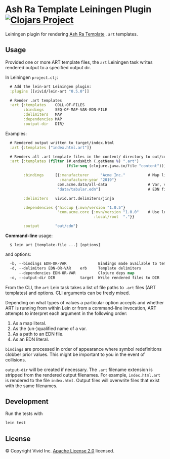 # Ash Ra Template Leiningen Plugin [![Clojars Project](https://img.shields.io/clojars/v/vivid/lein-art.svg?color=239922&style=flat-square)](https://clojars.org/vivid/lein-art)

Leiningen plugin for rendering [Ash Ra Template](https://github.com/vivid-inc/ash-ra-template) `.art` templates.



## Usage

Provided one or more ART template files, the `art` Leiningen task writes rendered output to a specified output dir.

In Leiningen `project.clj`:

```clojure
  # Add the lein-art Leiningen plugin:
  :plugins [[vivid/lein-art "0.5.0"]]

  # Render .art templates
  :art {:templates    COLL-OF-FILES
        :bindings     SEQ-OF-MAP-VAR-EDN-FILE
        :delimiters   MAP
        :dependencies MAP
        :output-dir   DIR}
```

Examples:

```clojure
  # Rendered output written to target/index.html
  :art {:templates ["index.html.art"]}

  # Renders all .art template files in the content/ directory to out/cdn/
  :art {:templates (filter (#.endsWith (.getName %) ".art")
                           (file-seq (clojure.java.io/file "content")))

        :bindings     [{:manufacturer     "Acme Inc."          # Map literal
                        :manufacture-year "2019"}
                       com.acme.data/all-data                  # Var, value is a map
                       "data/tabular.edn"]                     # EDN file; top-level form is a map

        :delimiters   vivid.art.delimiters/jinja

        :dependencies {'hiccup {:mvn/version "1.0.5"}
                       'com.acme.core {:mvn/version "1.0.0"    # Use local project from within template code
                                       :local/root  "."}}

        :output       "out/cdn"}
```

**Command-line** usage:

```
  $ lein art [template-file ...] [options]
```

and options:

```clojure
  -b, --bindings EDN-OR-VAR              Bindings made available to templates for symbol resolution
  -d, --delimiters EDN-OR-VAR    erb     Template delimiters
      --dependencies EDN-OR-VAR          Clojure deps map
  -o, --output-dir DIR           target  Write rendered files to DIR
```

From the CLI, the `art` Lein task takes a list of file paths to `.art` files (ART templates) and options.
CLI arguments can be freely mixed.

Depending on what types of values a particular option accepts and whether ART is running from within Lein or from a command-line invocation, ART attempts to interpret each argument in the following order:
1. As a map literal.
1. As the (un-)qualified name of a var.
1. As a path to an EDN file.
1. As an EDN literal.

`bindings` are processed in order of appearance where symbol redefinitions clobber prior values.
This might be important to you in the event of collisions.

`output-dir` will be created if necessary.
The `.art` filename extension is stripped from the rendered output filenames.
For example, `index.html.art` is rendered to the file `index.html`.
Output files will overwrite files that exist with the same filenames.



## Development

Run the tests with

```bash
lein test
```



## License

© Copyright Vivid Inc.
[Apache License 2.0](LICENSE.txt) licensed.
